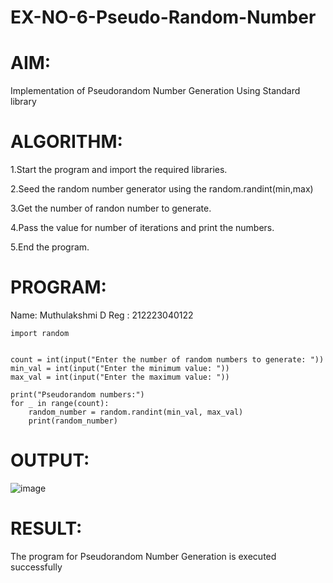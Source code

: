 # EX-NO-6-Pseudo-Random-Number

# AIM: 

Implementation of Pseudorandom Number Generation Using Standard library

# ALGORITHM:

1.Start the program and import the required libraries.

2.Seed the random number generator using the random.randint(min,max)

3.Get the number of randon number to generate.

4.Pass the value for number of iterations and print the numbers.

5.End the program.

# PROGRAM:

Name: Muthulakshmi D
Reg : 212223040122

```
import random


count = int(input("Enter the number of random numbers to generate: "))
min_val = int(input("Enter the minimum value: "))
max_val = int(input("Enter the maximum value: "))

print("Pseudorandom numbers:")
for _ in range(count):
    random_number = random.randint(min_val, max_val)
    print(random_number)
```
# OUTPUT:
![image](https://github.com/user-attachments/assets/90af1525-6a6d-4f90-956a-2ba5d615d6ba)

# RESULT:
The program for Pseudorandom Number Generation is executed successfully
